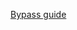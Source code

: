 [Bypass guide](https://www.exploit-db.com/docs/english/44592-linux-restricted-shell-bypass-guide.pdf)
